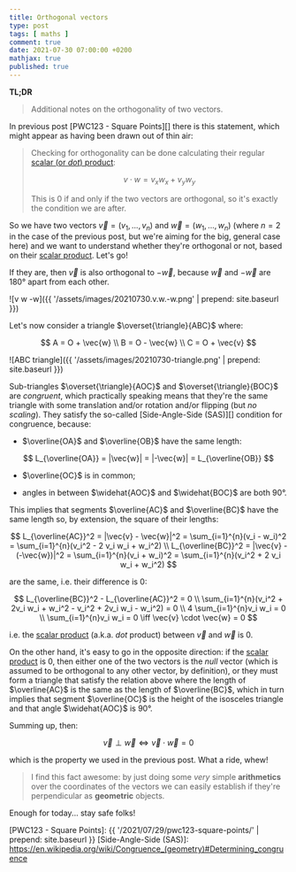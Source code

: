 ```yaml
---
title: Orthogonal vectors
type: post
tags: [ maths ]
comment: true
date: 2021-07-30 07:00:00 +0200
mathjax: true
published: true
---
```


**TL;DR**

> Additional notes on the orthogonality of two vectors.

In previous post [PWC123 - Square Points][] there is this statement,
which might appear as having been drawn out of thin air:

> Checking for orthogonality can be done calculating their regular [scalar
> (or *dot*) product][scalar product]:
> 
> $$
> v \cdot w = v_x w_x + v_y w_y
> $$
> 
> This is 0 if and only if the two vectors are orthogonal, so it's exactly
> the condition we are after.

So we have two vectors $\vec{v} = (v_1, ..., v_n)$ and $\vec{w} = (w_1,
..., w_n)$ (where $n = 2$ in the case of the previous post, but we're
aiming for the big, general case here) and we want to understand whether
they're orthogonal or not, based on their [scalar product][]. Let's go!

If they are, then $\vec{v}$ is also orthogonal to $-\vec{w}$, because
$\vec{w}$ and $-\vec{w}$ are 180° apart from each other.

![v w -w]({{ '/assets/images/20210730.v.w.-w.png' | prepend: site.baseurl }})

Let's now consider a triangle $\overset{\triangle}{ABC}$ where:

$$
A = O + \vec{w} \\
B = O - \vec{w} \\
C = O + \vec{v}
$$

![ABC triangle]({{ '/assets/images/20210730-triangle.png' | prepend: site.baseurl }})

Sub-triangles $\overset{\triangle}{AOC}$ and $\overset{\triangle}{BOC}$
are *congruent*, which practically speaking means that they're the same
triangle with some translation and/or rotation and/or flipping (but *no
scaling*). They satisfy the so-called [Side-Angle-Side (SAS)][]
condition for congruence, because:

- $\overline{OA}$ and $\overline{OB}$ have the same length:

$$
L_{\overline{OA}} = |\vec{w}| = |-\vec{w}| = L_{\overline{OB}}
$$

- $\overline{OC}$ is in common;

- angles in between $\widehat{AOC}$ and $\widehat{BOC}$ are both 90°.

This implies that segments $\overline{AC}$ and $\overline{BC}$ have the
same length so, by extension, the square of their lengths:

$$
L_{\overline{AC}}^2 = |\vec{v} - \vec{w}|^2 = \sum_{i=1}^{n}(v_i - w_i)^2 = \sum_{i=1}^{n}(v_i^2 - 2 v_i w_i + w_i^2) \\
L_{\overline{BC}}^2 = |\vec{v} - (-\vec{w})|^2 = \sum_{i=1}^{n}(v_i + w_i)^2 = \sum_{i=1}^{n}(v_i^2 + 2 v_i w_i + w_i^2)
$$

are the same, i.e. their difference is $0$:

$$
L_{\overline{BC}}^2 - L_{\overline{AC}}^2 = 0 \\
\sum_{i=1}^{n}(v_i^2 + 2v_i w_i + w_i^2 - v_i^2 + 2v_i w_i - w_i^2) = 0 \\
4 \sum_{i=1}^{n}v_i w_i = 0 \\
\sum_{i=1}^{n}v_i w_i = 0 \iff \vec{v} \cdot \vec{w} = 0
$$

i.e. the [scalar product][] (a.k.a. *dot* product) between $\vec{v}$ and
$\vec{w}$ is $0$.

On the other hand, it's easy to go in the opposite direction: if the
[scalar product][] is $0$, then either one of the two vectors is the
*null* vector (which is assumed to be orthogonal to any other vector, by
definition), or they must form a triangle that satisfy the relation
above where the length of $\overline{AC}$ is the same as the length of
$\overline{BC}$, which in turn implies that segment $\overline{OC}$ is
the height of the isosceles triangle and that angle $\widehat{AOC}$ is
90°.

Summing up, then:

$$
\vec{v} \perp \vec{w} \iff \vec{v} \cdot \vec{w} = 0
$$

which is the property we used in the previous post. What a ride, whew!

> I find this fact awesome: by just doing some *very* simple
> **arithmetics** over the coordinates of the vectors we can easily
> establish if they're perpendicular as **geometric** objects.

Enough for today... stay safe folks!


[Perl]: https://www.perl.org/
[Raku]: https://raku.org/
[scalar product]: https://en.wikipedia.org/wiki/Dot_product
[PWC123 - Square Points]: {{ '/2021/07/29/pwc123-square-points/' | prepend: site.baseurl }}
[Side-Angle-Side (SAS)]: https://en.wikipedia.org/wiki/Congruence_(geometry)#Determining_congruence
